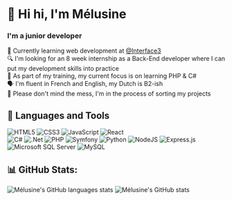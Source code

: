 # 👋 Hi hi, I'm Mélusine
### I'm a junior developer

🌱 Currently learning web development at [@Interface3](https://interface3.be/fr/se-former-pour-l-emploi/it-training-formations-en-informatique/web-application-developer) <br>
🔍 I'm looking for an 8 week internship as a Back-End developer where I can put my development skills into practice <br>
📖 As part of my training, my current focus is on learning PHP & C# <br>
🗣️ I'm fluent in French and English, my Dutch is B2-ish <br>
🚧 Please don't mind the mess, I'm in the process of sorting my projects  <br>

## 🧰 Languages and Tools

![HTML5](https://img.shields.io/badge/html5-%23E34F26.svg?style=flat&logo=html5&logoColor=white)
![CSS3](https://img.shields.io/badge/css3-%231572B6.svg?style=flat&logo=css3&logoColor=white)
![JavaScript](https://img.shields.io/badge/javascript-%23323330.svg?style=flat&logo=javascript&logoColor=%23F7DF1E)
![React](https://img.shields.io/badge/react-%2320232a.svg?style=flat&logo=react&logoColor=%2361DAFB)
<br>
![C#](https://img.shields.io/badge/c%23-%23239120.svg?style=flat&logo=csharp&logoColor=white)
![.Net](https://img.shields.io/badge/.NET-5C2D91?style=flat&logo=.net&logoColor=white)
![PHP](https://img.shields.io/badge/php-%23777BB4.svg?style=flat&logo=php&logoColor=white)
![Symfony](https://img.shields.io/badge/symfony-%23000000.svg?style=flat&logo=symfony&logoColor=white)
![Python](https://img.shields.io/badge/python-3670A0?style=flat&logo=python&logoColor=ffdd54)
![NodeJS](https://img.shields.io/badge/node.js-6DA55F?style=flat&logo=node.js&logoColor=white)
![Express.js](https://img.shields.io/badge/express.js-%23404d59.svg?style=flat&logo=express&logoColor=%2361DAFB)
<br>
![Microsoft SQL Server](https://img.shields.io/badge/Microsoft%20SQL%20Server-CC2927?style=flat&logo=microsoft%20sql%20server&logoColor=white)
![MySQL](https://img.shields.io/badge/mysql-4479A1.svg?style=flat&logo=mysql&logoColor=white)

## 📊 GitHub Stats:
![Mélusine's GitHub languages stats](https://github-readme-stats.vercel.app/api?username=ThreeLeggedDuckling&show_icons=true&layout=compact&bg_color=00000000&include_all_commits=true&count_private=true)
![Mélusine's GitHub stats](https://github-readme-stats.vercel.app/api/top-langs/?username=ThreeLeggedDuckling&hide_border=false&layout=compact&bg_color=00000000&include_all_commits=true&count_private=true)

